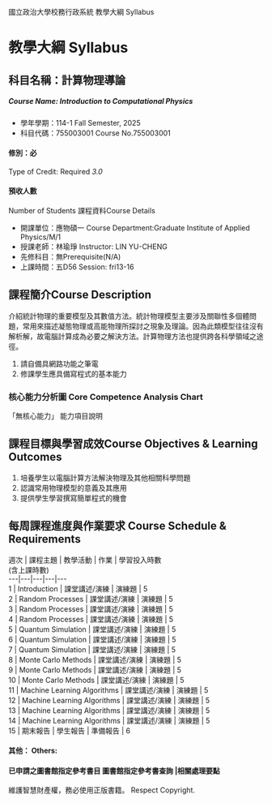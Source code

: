 國立政治大學校務行政系統 教學大綱 Syllabus
# 教學大綱 Syllabus
##  科目名稱：計算物理導論 
#####  Course Name: Introduction to Computational Physics
  * 學年學期：114-1 Fall Semester, 2025 
  * 科目代碼：755003001 Course No.755003001
#### 修別：必
Type of Credit: Required 
_3.0_
#### 預收人數
Number of Students
課程資料Course Details
  * 開課單位：應物碩一 Course Department:Graduate Institute of Applied Physics/M/1 
  * 授課老師：林瑜琤 Instructor: LIN YU-CHENG 
  * 先修科目：無Prerequisite(N/A)
  * 上課時間：五D56 Session: fri13-16
##  課程簡介Course Description
介紹統計物理的重要模型及其數值方法。統計物理模型主要涉及關聯性多個體問題，常用來描述凝態物理或高能物理所探討之現象及理論。因為此類模型往往沒有解析解，故電腦計算成為必要之解決方法。計算物理方法也提供跨各科學領域之途徑。
1. 請自備具網路功能之筆電
2. 修課學生應具備寫程式的基本能力
###  核心能力分析圖 Core Competence Analysis Chart
「無核心能力」 
能力項目說明
##  課程目標與學習成效Course Objectives & Learning Outcomes 
1. 培養學生以電腦計算方法解決物理及其他相關科學問題   
2. 認識常用物理模型的意義及其應用   
3. 提供學生學習撰寫簡單程式的機會
##  每周課程進度與作業要求 Course Schedule & Requirements
週次 | 課程主題 | 教學活動 | 作業  | 學習投入時數  
(含上課時數)  
---|---|---|---|---  
1 | Introduction | 課堂講述/演練 | 演練題 | 5  
2 | Random Processes | 課堂講述/演練 | 演練題 | 5  
3 | Random Processes | 課堂講述/演練 | 演練題 | 5  
4 | Random Processes | 課堂講述/演練 | 演練題 | 5  
5 | Quantum Simulation | 課堂講述/演練 | 演練題 | 5  
6 | Quantum Simulation | 課堂講述/演練 | 演練題 | 5  
7 | Quantum Simulation | 課堂講述/演練 | 演練題 | 5  
8 | Monte Carlo Methods | 課堂講述/演練 | 演練題 | 5  
9 | Monte Carlo Methods  | 課堂講述/演練 | 演練題 | 5  
10 | Monte Carlo Methods | 課堂講述/演練 | 演練題 | 5  
11 | Machine Learning Algorithms | 課堂講述/演練 | 演練題 | 5  
12 | Machine Learning Algorithms | 課堂講述/演練 | 演練題 | 5  
13 | Machine Learning Algorithms | 課堂講述/演練 | 演練題 | 5  
14 | Machine Learning Algorithms | 課堂講述/演練 | 演練題 | 5  
15 | 期末報告 | 學生報告 | 準備報告 | 6  
####  其他： Others:
####  已申請之圖書館指定參考書目  圖書館指定參考書查詢 |相關處理要點
維護智慧財產權，務必使用正版書籍。 Respect Copyright.